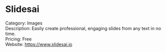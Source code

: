 # Slidesai

Category: Images  
Description: Easily create professional, engaging slides from any text in no time.  
Pricing: Free  
Website: https://www.slidesai.io
